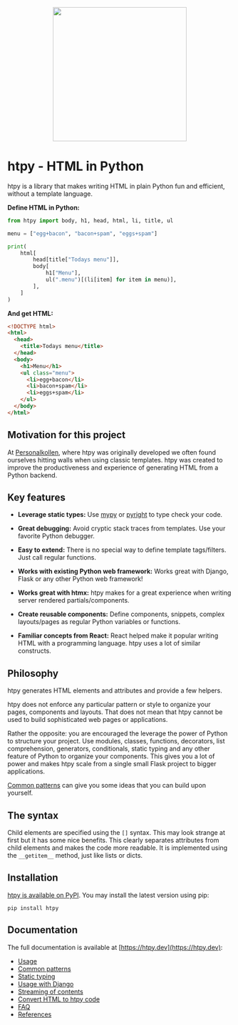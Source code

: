<p align="center">
    <img src="https://htpy.dev/assets/htpy.webp" width="300">
</p>

# htpy - HTML in Python

htpy is a library that makes writing HTML in plain Python fun and efficient,
without a template language.

**Define HTML in Python:**

```python
from htpy import body, h1, head, html, li, title, ul

menu = ["egg+bacon", "bacon+spam", "eggs+spam"]

print(
    html[
        head[title["Todays menu"]],
        body[
            h1["Menu"],
            ul(".menu")[(li[item] for item in menu)],
        ],
    ]
)
```

**And get HTML:**

```html
<!DOCTYPE html>
<html>
  <head>
    <title>Todays menu</title>
  </head>
  <body>
    <h1>Menu</h1>
    <ul class="menu">
      <li>egg+bacon</li>
      <li>bacon+spam</li>
      <li>eggs+spam</li>
    </ul>
  </body>
</html>
```

## Motivation for this project

At [Personalkollen](https://personalkollen.se/start/), where htpy was originally
developed we often found ourselves hitting walls when using classic templates.
htpy was created to improve the productiveness and experience of generating HTML
from a Python backend.

## Key features

- **Leverage static types:** Use [mypy](https://mypy.readthedocs.io/en/stable/) or [pyright](https://github.com/microsoft/pyright) to type check your code.

- **Great debugging:** Avoid cryptic stack traces from templates. Use your favorite Python debugger.

- **Easy to extend:** There is no special way to define template tags/filters. Just call regular functions.

- **Works with existing Python web framework:** Works great with Django, Flask or any other Python web framework!

- **Works great with htmx:** htpy makes for a great experience when writing server rendered partials/components.

- **Create reusable components:** Define components, snippets, complex layouts/pages as regular Python variables or functions.

- **Familiar concepts from React:** React helped make it popular writing HTML with a programming language. htpy uses a lot of similar constructs.

## Philosophy

htpy generates HTML elements and attributes and provide a few helpers.

htpy does not enforce any particular pattern or style to organize
your pages, components and layouts. That does not mean that htpy cannot be used
to build sophisticated web pages or applications.

Rather the opposite: you are encouraged the leverage the power of Python to
structure your project. Use modules, classes, functions, decorators, list
comprehension, generators, conditionals, static typing and any other feature of
Python to organize your components. This gives you a lot of power and makes htpy
scale from a single small Flask project to bigger applications.

[Common patterns](https://htpy.dev/common-patterns/) can give you some ideas
that you can build upon yourself.

## The syntax

Child elements are specified using the `[]` syntax. This may look strange at
first but it has some nice benefits. This clearly separates attributes from
child elements and makes the code more readable. It is implemented using the
`__getitem__` method, just like lists or dicts.

## Installation

[htpy is available on PyPI](https://pypi.org/project/htpy/). You may install the latest version using pip:

```
pip install htpy
```

## Documentation

The full documentation is available at [https://htpy.dev](https://htpy.dev):

- [Usage](https://htpy.dev/usage/)
- [Common patterns](https://htpy.dev/common-patterns/)
- [Static typing](https://htpy.dev/static-typing/)
- [Usage with Django](https://htpy.dev/django/)
- [Streaming of contents](https://htpy.dev/streaming/)
- [Convert HTML to htpy code](https://htpy.dev/html2htpy/)
- [FAQ](https://htpy.dev/faq/)
- [References](https://htpy.dev/references/)
